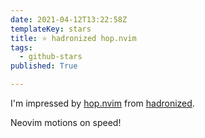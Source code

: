 ```yaml
---
date: 2021-04-12T13:22:58Z
templateKey: stars
title: ⭐ hadronized hop.nvim
tags:
  - github-stars
published: True

---
```


I'm impressed by [hop.nvim](https://github.com/hadronized/hop.nvim) from [hadronized](https://github.com/hadronized).

Neovim motions on speed!
